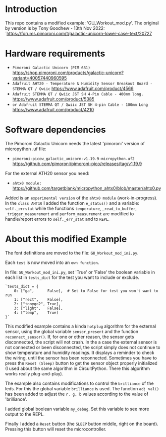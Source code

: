 Introduction
============

This repo contains a modified example: 'GU_Workout_mod.py'.
The original by version is by Tony Goodhew - 13th Nov 2022: ´<https://forums.pimoroni.com/t/galactic-unicorn-lower-case-text/20727>


Hardware requirements
=====================

- `Pimoroni Galactic Unicorn (PIM 631)` <https://shop.pimoroni.com/products/galactic-unicorn?variant=40057440960595>
- `Adafruit AHT20 - Temperature & Humidity Sensor Breakout Board - STEMMA QT / Qwiic` <https://www.adafruit.com/product/4566>
- `Adafruit STEMMA QT / Qwiic JST SH 4-Pin Cable - 400mm long.` <https://www.adafruit.com/product/5385>
- `or Adafruit STEMMA QT / Qwiic JST SH 4-pin Cable - 100mm Long` <https://www.adafruit.com/product/4210>


Software dependencies
=============
The Pimoroni Galactic Unicorn needs the latest 'pimoroni' version of micropython .uf file:

* `pimoroni-picow_galactic_unicorn-v1.19.9-micropython.uf2` <https://github.com/pimoroni/pimoroni-pico/releases/tag/v1.19.9>

For the external ATH20 sensor you need:

* `ahtx0 module:` <https://github.com/targetblank/micropython_ahtx0/blob/master/ahtx0.py>

Added is an `experimental version` of the `ahtx0 module` (work-in-progress). 
In the `class AHT10` I added the function `e_status()` and a variable: `self._errstat`
while the functions `temperature`, `_read_to_buffer`, `_trigger_measurement` and `perform_measurement` are modified
to handle/report errors to `self._err_stat` and to `REPL`.

About this modified Example
===========================

The font definitions are moved to the file: `GU_Workout_mod_ini.py`.

Each `test` is now moved into an `own function`. 

In file: `GU_Workout_mod_ini.py`, set 'True' or 'False' the boolean variable in each list in `tests_dict` for the test you want to
include or exclude.

    `tests_dict = {
        0: ["ga",      False],  # Set to False for test you won't want to run
        1: ["rect",    False],
        2: ["tonygo2", True],
        3: ["light",   False],
        4: ["temp",    True]
    }`

This modified example contains a kinda `hotplug` algorithm for the external sensor,
using the global variable `sensor_present` and the function `reconnect_sensor()`. If, for one or other reason, the sensor gets disconnected, the script will not crash. In the a case the external sensor is not connected or been disconnected, the script simply does not continue to show temperature and humidity readings. It displays a reminder to check the wiring, until the sensor has been reconnected. Sometimes you have to press the `Reset (Sleep)` button to get the sensor object properly initialized (I used about the same algorithm in CircuitPython. There this algorithm works really plug-and-play).

The example also contains modifications to control the `brilliance` of the leds.
For this the global variable `brilliance` is used. The function `adj_val()` has been added to adjust the `r, g, b` values according to the value of 'brilliance'.

I added global boolean variable `my_debug`. Set this variable to see more output to the REPL.

Finally I added a `Reset` button (the `SLEEP` button middle, right on the board). Pressing this button will reset the microcontroller.

